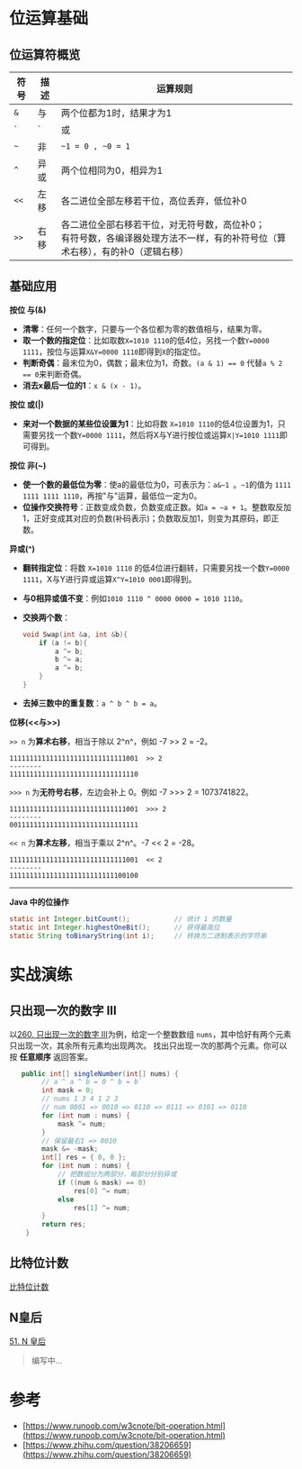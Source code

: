 # 位运算基础

## 位运算符概览

| 符号 | 描述 | 运算规则                                                     |
| ---- | ---- | ------------------------------------------------------------ |
| `&`  | 与   | 两个位都为1时，结果才为1                                     |
| `|`  | 或   | 两个位都为0时，结果才为0                                     |
| `~`  | 非   | `~1 = 0 , ~0 = 1`                                            |
| `^`  | 异或 | 两个位相同为0，相异为1                                       |
| `<<` | 左移 | 各二进位全部左移若干位，高位丢弃，低位补0                    |
| `>>` | 右移 | 各二进位全部右移若干位，对无符号数，高位补0；<br/>有符号数，各编译器处理方法不一样，有的补符号位（算术右移），有的补0（逻辑右移） |

## 基础应用

**按位 与(&)**

* **清零**：任何一个数字，只要与一个各位都为零的数值相与，结果为零。
* **取一个数的指定位**：比如取数`X=1010 1110`的低4位，另找一个数`Y=0000 1111`，按位与运算`X&Y=0000 1110`即得到`X`的指定位。
* **判断奇偶**：最末位为0，偶数；最末位为1，奇数。`(a & 1) == 0` 代替`a % 2 == 0`来判断奇偶。
* **消去x最后一位的1**：`x & (x - 1)`。

**按位 或(|)**

* **来对一个数据的某些位设置为1**：比如将数 `X=1010 1110`的低4位设置为1，只需要另找一个数`Y=0000 1111`，然后将X与Y进行按位或运算`X|Y=1010 1111`即可得到。

**按位 非(~)**

* **使一个数的最低位为零**：使a的最低位为0，可表示为：`a&~1 `。`~1`的值为 `1111 1111 1111 1110`，再按"与"运算，最低位一定为0。
* **位操作交换符号**：正数变成负数，负数变成正数。如`a = ~a + 1`。整数取反加1，正好变成其对应的负数(补码表示)；负数取反加1，则变为其原码，即正数。

**异或(^)**

* **翻转指定位**：将数 `X=1010 1110` 的低4位进行翻转，只需要另找一个数`Y=0000 1111`，X与Y进行异或运算`X^Y=1010 0001`即得到。

* **与0相异或值不变**：例如`1010 1110 ^ 0000 0000 = 1010 1110`。

* **交换两个数**：

  ```c
  void Swap(int &a, int &b){
      if (a != b){
          a ^= b;
          b ^= a;
          a ^= b;
      }
  }
  ```

* **去掉三数中的重复数**：`a ^ b ^ b = a`。

**位移(<<与>>)**

`>> n` 为**算术右移**，相当于除以 2^n^，例如 -7 \>\> 2 = -2。

```
11111111111111111111111111111001  >> 2
--------
11111111111111111111111111111110
```

`>>> n` 为**无符号右移**，左边会补上 0。例如 -7 \>\>\> 2 = 1073741822。

```
11111111111111111111111111111001  >>> 2
--------
00111111111111111111111111111111
```

`<< n` 为**算术左移**，相当于乘以 2^n^。-7 << 2 = -28。

```
11111111111111111111111111111001  << 2
--------
11111111111111111111111111100100
```

------

**Java 中的位操作**  

```java
static int Integer.bitCount();           // 统计 1 的数量
static int Integer.highestOneBit();      // 获得最高位
static String toBinaryString(int i);     // 转换为二进制表示的字符串
```

# 实战演练

## 只出现一次的数字 III

以[260. 只出现一次的数字 III](https://leetcode-cn.com/problems/single-number-iii/)为例，给定一个整数数组 `nums`，其中恰好有两个元素只出现一次，其余所有元素均出现两次。 找出只出现一次的那两个元素。你可以按 **任意顺序** 返回答案。

```java
   public int[] singleNumber(int[] nums) {
        // a ^ a ^ b = 0 ^ b = b`
        int mask = 0;
        // nums 1 3 4 1 2 3
        // num 0001 => 0010 => 0110 => 0111 => 0101 => 0110
        for (int num : nums) {
            mask ^= num;
        }
        // 保留最右1 => 0010
        mask &= -mask;
        int[] res = { 0, 0 };
        for (int num : nums) {
            // 把数组分为两部分，每部分分别异或
            if ((num & mask) == 0)
                res[0] ^= num;
            else
                res[1] ^= num;
        }
        return res;
    }
```

## 比特位计数

[比特位计数](https://leetcode-cn.com/problems/counting-bits/)

## N皇后

[51. N 皇后](https://leetcode-cn.com/problems/n-queens/)

> 编写中... 

# 参考

* [https://www.runoob.com/w3cnote/bit-operation.html](https://www.runoob.com/w3cnote/bit-operation.html)
* [https://www.zhihu.com/question/38206659](https://www.zhihu.com/question/38206659)